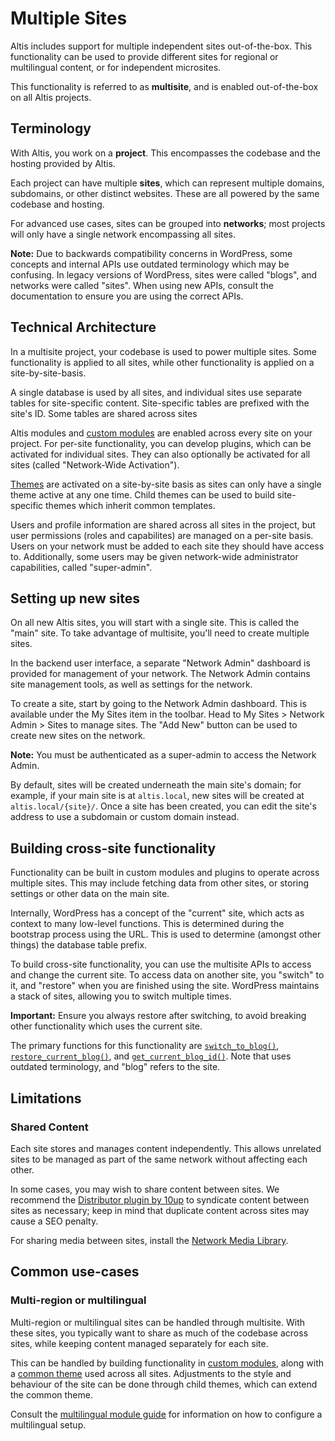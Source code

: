 # Multiple Sites

Altis includes support for multiple independent sites out-of-the-box. This functionality can be used to provide different sites for regional or multilingual content, or for independent microsites.

This functionality is referred to as **multisite**, and is enabled out-of-the-box on all Altis projects.


## Terminology

With Altis, you work on a **project**. This encompasses the codebase and the hosting provided by Altis.

Each project can have multiple **sites**, which can represent multiple domains, subdomains, or other distinct websites. These are all powered by the same codebase and hosting.

For advanced use cases, sites can be grouped into **networks**; most projects will only have a single network encompassing all sites.

**Note:** Due to backwards compatibility concerns in WordPress, some concepts and internal APIs use outdated terminology which may be confusing. In legacy versions of WordPress, sites were called "blogs", and networks were called "sites". When using new APIs, consult the documentation to ensure you are using the correct APIs.


## Technical Architecture

In a multisite project, your codebase is used to power multiple sites. Some functionality is applied to all sites, while other functionality is applied on a site-by-site-basis.

A single database is used by all sites, and individual sites use separate tables for site-specific content. Site-specific tables are prefixed with the site's ID. Some tables are shared across sites

Altis modules and [custom modules](docs://getting-started/custom-modules.md) are enabled across every site on your project. For per-site functionality, you can develop plugins, which can be activated for individual sites. They can also optionally be activated for all sites (called "Network-Wide Activation").

[Themes](docs://getting-started/first-theme.md) are activated on a site-by-site basis as sites can only have a single theme active at any one time. Child themes can be used to build site-specific themes which inherit common templates.

Users and profile information are shared across all sites in the project, but user permissions (roles and capabilites) are managed on a per-site basis. Users on your network must be added to each site they should have access to. Additionally, some users may be given network-wide administrator capabilities, called "super-admin".



## Setting up new sites

On all new Altis sites, you will start with a single site. This is called the "main" site. To take advantage of multisite, you'll need to create multiple sites.

In the backend user interface, a separate "Network Admin" dashboard is provided for management of your network. The Network Admin contains site management tools, as well as settings for the network.

To create a site, start by going to the Network Admin dashboard. This is available under the My Sites item in the toolbar. Head to My Sites > Network Admin > Sites to manage sites. The "Add New" button can be used to create new sites on the network.

**Note:** You must be authenticated as a super-admin to access the Network Admin.

By default, sites will be created underneath the main site's domain; for example, if your main site is at `altis.local`, new sites will be created at `altis.local/{site}/`. Once a site has been created, you can edit the site's address to use a subdomain or custom domain instead.


## Building cross-site functionality

Functionality can be built in custom modules and plugins to operate across multiple sites. This may include fetching data from other sites, or storing settings or other data on the main site.

Internally, WordPress has a concept of the "current" site, which acts as context to many low-level functions. This is determined during the bootstrap process using the URL. This is used to determine (amongst other things) the database table prefix.

To build cross-site functionality, you can use the multisite APIs to access and change the current site. To access data on another site, you "switch" to it, and "restore" when you are finished using the site. WordPress maintains a stack of sites, allowing you to switch multiple times.

**Important:** Ensure you always restore after switching, to avoid breaking other functionality which uses the current site.

The primary functions for this functionality are [`switch_to_blog()`](https://developer.wordpress.org/reference/functions/switch_to_blog/), [`restore_current_blog()`](https://developer.wordpress.org/reference/functions/restore_current_blog/), and [`get_current_blog_id()`](https://developer.wordpress.org/reference/functions/get_current_blog_id/). Note that uses outdated terminology, and "blog" refers to the site.


## Limitations

### Shared Content

Each site stores and manages content independently. This allows unrelated sites to be managed as part of the same network without affecting each other.

In some cases, you may wish to share content between sites. We recommend the [Distributor plugin by 10up](https://distributorplugin.com/) to syndicate content between sites as necessary; keep in mind that duplicate content across sites may cause a SEO penalty.

For sharing media between sites, install the [Network Media Library](https://github.com/humanmade/network-media-library).


## Common use-cases

### Multi-region or multilingual

Multi-region or multilingual sites can be handled through multisite. With these sites, you typically want to share as much of the codebase across sites, while keeping content managed separately for each site.

This can be handled by building functionality in [custom modules](docs://getting-started/custom-modules.md), along with a [common theme](docs://getting-started/first-theme.md) used across all sites. Adjustments to the style and behaviour of the site can be done through child themes, which can extend the common theme.

Consult the [multilingual module guide](docs://multilingual/) for information on how to configure a multilingual setup.
